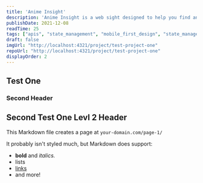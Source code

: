 ```yaml
---
title: 'Anime Insight'
description: 'Anime Insight is a web sight designed to help you find anime when you are not sure what to watch.'
publishDate: 2021-12-08
readTime: 25
tags: ["apis", "state_management", "mobile_first_design", "state_management", "mobile_first_design"]
draft: false
imgUrl: "http://localhost:4321/project/test-project-one"
repoUrl: "http://localhost:4321/project/test-project-one"
displayOrder: 2
---
```


## Test One 

### Second Header 

## Second Test One Levl 2 Header

This Markdown file creates a page at `your-domain.com/page-1/`

It probably isn't styled much, but Markdown does support:
- **bold** and _italics._
- lists
- [links](https://astro.build)
- and more!
